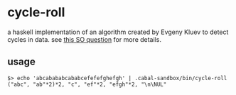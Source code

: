 cycle-roll
==========

a haskell implementation of an algorithm created by Evgeny Kluev to
detect cycles in data. see 
[this SO question](http://stackoverflow.com/questions/19359259/explanation-for-the-loop-rolling-algorithm)
for more details.

## usage 

```
$> echo 'abcabababcababcefefefghefgh' | .cabal-sandbox/bin/cycle-roll
("abc", "ab"*2)*2, "c", "ef"*2, "efgh"*2, "\n\NUL"
```

